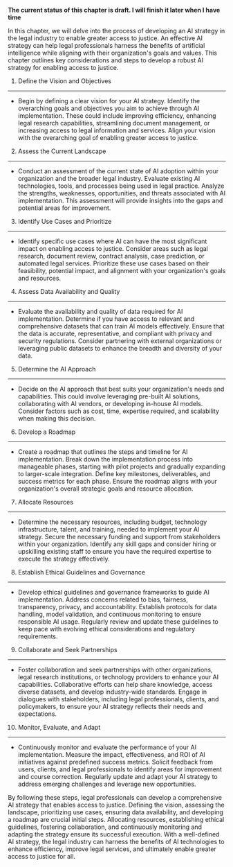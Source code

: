 **The current status of this chapter is draft. I will finish it later when I have time**

In this chapter, we will delve into the process of developing an AI strategy in the legal industry to enable greater access to justice. An effective AI strategy can help legal professionals harness the benefits of artificial intelligence while aligning with their organization's goals and values. This chapter outlines key considerations and steps to develop a robust AI strategy for enabling access to justice.

1. Define the Vision and Objectives
-----------------------------------

* Begin by defining a clear vision for your AI strategy. Identify the overarching goals and objectives you aim to achieve through AI implementation. These could include improving efficiency, enhancing legal research capabilities, streamlining document management, or increasing access to legal information and services. Align your vision with the overarching goal of enabling greater access to justice.

2. Assess the Current Landscape
-------------------------------

* Conduct an assessment of the current state of AI adoption within your organization and the broader legal industry. Evaluate existing AI technologies, tools, and processes being used in legal practice. Analyze the strengths, weaknesses, opportunities, and threats associated with AI implementation. This assessment will provide insights into the gaps and potential areas for improvement.

3. Identify Use Cases and Prioritize
------------------------------------

* Identify specific use cases where AI can have the most significant impact on enabling access to justice. Consider areas such as legal research, document review, contract analysis, case prediction, or automated legal services. Prioritize these use cases based on their feasibility, potential impact, and alignment with your organization's goals and resources.

4. Assess Data Availability and Quality
---------------------------------------

* Evaluate the availability and quality of data required for AI implementation. Determine if you have access to relevant and comprehensive datasets that can train AI models effectively. Ensure that the data is accurate, representative, and compliant with privacy and security regulations. Consider partnering with external organizations or leveraging public datasets to enhance the breadth and diversity of your data.

5. Determine the AI Approach
----------------------------

* Decide on the AI approach that best suits your organization's needs and capabilities. This could involve leveraging pre-built AI solutions, collaborating with AI vendors, or developing in-house AI models. Consider factors such as cost, time, expertise required, and scalability when making this decision.

6. Develop a Roadmap
--------------------

* Create a roadmap that outlines the steps and timeline for AI implementation. Break down the implementation process into manageable phases, starting with pilot projects and gradually expanding to larger-scale integration. Define key milestones, deliverables, and success metrics for each phase. Ensure the roadmap aligns with your organization's overall strategic goals and resource allocation.

7. Allocate Resources
---------------------

* Determine the necessary resources, including budget, technology infrastructure, talent, and training, needed to implement your AI strategy. Secure the necessary funding and support from stakeholders within your organization. Identify any skill gaps and consider hiring or upskilling existing staff to ensure you have the required expertise to execute the strategy effectively.

8. Establish Ethical Guidelines and Governance
----------------------------------------------

* Develop ethical guidelines and governance frameworks to guide AI implementation. Address concerns related to bias, fairness, transparency, privacy, and accountability. Establish protocols for data handling, model validation, and continuous monitoring to ensure responsible AI usage. Regularly review and update these guidelines to keep pace with evolving ethical considerations and regulatory requirements.

9. Collaborate and Seek Partnerships
------------------------------------

* Foster collaboration and seek partnerships with other organizations, legal research institutions, or technology providers to enhance your AI capabilities. Collaborative efforts can help share knowledge, access diverse datasets, and develop industry-wide standards. Engage in dialogues with stakeholders, including legal professionals, clients, and policymakers, to ensure your AI strategy reflects their needs and expectations.

10. Monitor, Evaluate, and Adapt
--------------------------------

* Continuously monitor and evaluate the performance of your AI implementation. Measure the impact, effectiveness, and ROI of AI initiatives against predefined success metrics. Solicit feedback from users, clients, and legal professionals to identify areas for improvement and course correction. Regularly update and adapt your AI strategy to address emerging challenges and leverage new opportunities.

By following these steps, legal professionals can develop a comprehensive AI strategy that enables access to justice. Defining the vision, assessing the landscape, prioritizing use cases, ensuring data availability, and developing a roadmap are crucial initial steps. Allocating resources, establishing ethical guidelines, fostering collaboration, and continuously monitoring and adapting the strategy ensure its successful execution. With a well-defined AI strategy, the legal industry can harness the benefits of AI technologies to enhance efficiency, improve legal services, and ultimately enable greater access to justice for all.
